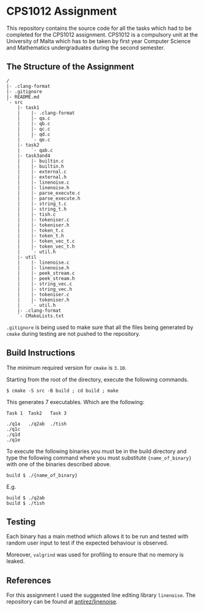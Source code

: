 # CPS1012 Assignment

This repository contains the source code for all the tasks which
had to be completed for the CPS1012 assignment. CPS1012 is a
compulsory unit at the University of Malta which has to be
taken by first year Computer Science and Mathematics undergraduates
during the second semester.

## The Structure of the Assignment

```
/
|- .clang-format
|- .gitignore
|- README.md
`- src
    |- task1
    |    |- .clang-format
    |    |- qa.c
    |    |- qb.c
    |    |- qc.c
    |    |- qd.c
    |    `- qe.c
    |- task2
    |    `- qab.c
    |- task3and4
    |    |- builtin.c
    |    |- builtin.h
    |    |- external.c
    |    |- external.h
    |    |- linenoise.c
    |    |- linenoise.h
    |    |- parse_execute.c
    |    |- parse_execute.h
    |    |- string_t.c
    |    |- string_t.h
    |    |- tish.c
    |    |- tokeniser.c
    |    |- tokeniser.h
    |    |- token_t.c
    |    |- token_t.h
    |    |- token_vec_t.c
    |    |- token_vec_t.h
    |    `- util.h
    |- util
    |    |- linenoise.c
    |    |- linenoise.h
    |    |- peek_stream.c
    |    |- peek_stream.h
    |    |- string_vec.c
    |    |- string_vec.h
    |    |- tokeniser.c
    |    |- tokeniser.h
    |    `- util.h
    |- .clang-format
    `- CMakeLists.txt
```

`.gitignore` is being used to make sure that all the files being generated by
`cmake` during testing are not pushed to the repository.

## Build Instructions

The minimum required version for `cmake` is `3.10`.

Starting from the root of the directory, execute the following commands.

```
$ cmake -S src -B build ; cd build ; make
```

This generates 7 executables. Which are the following:

```
Task 1  Task2   Task 3

./q1a   ./q2ab  ./tish
./q1c
./q1d
./q1e
```

To execute the following binaries you must be in the build
directory and type the following command where you must
substitute `{name_of_binary}` with one of the binaries described
above.

```
build $ ./{name_of_binary}
```

E.g.

```
build $ ./q2ab
build $ ./tish
```

## Testing

Each binary has a main method which allows it to be run and
tested with random user input to test if the expected behaviour
is observed.

Moreover, `valgrind` was used for profiling to ensure that no
memory is leaked.

## References

For this assignment I used the suggested line editing library
`linenoise`. The repository can be found at
[antirez/linenoise](https://github.com/antirez/linenoise).
